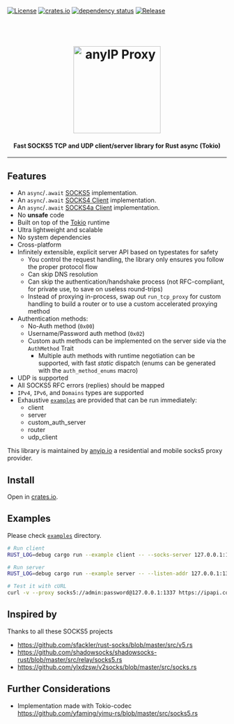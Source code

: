 [![License](https://img.shields.io/github/license/dizda/fast-socks5.svg)](https://github.com/dizda/fast-socks5)
[![crates.io](https://img.shields.io/crates/v/fast-socks5.svg)](https://crates.io/crates/fast-socks5)
[![dependency status](https://deps.rs/repo/github/dizda/fast-socks5/status.svg)](https://deps.rs/repo/github/dizda/fast-socks5)
[![Release](https://img.shields.io/github/release/dizda/fast-socks5.svg)](https://github.com/dizda/fast-socks5/releases)

<h1 align="center">
  <br>
  <a href="https://anyip.io/"><img src="https://assets-global.website-files.com/64c7ccf18389fcc8fd4af160/64f8176e020b388c460e193a_logo-white.svg" alt="anyIP Proxy" width="200"></a>
  <br>
</h1>

<h4 align="center">Fast SOCKS5 TCP and UDP client/server library for Rust async (Tokio)</h4>

---


## Features

- An `async`/`.await` [SOCKS5](https://tools.ietf.org/html/rfc1928) implementation.
- An `async`/`.await` [SOCKS4 Client](https://www.openssh.com/txt/socks4.protocol) implementation.
- An `async`/`.await` [SOCKS4a Client](https://www.openssh.com/txt/socks4a.protocol) implementation.
- No **unsafe** code
- Built on top of the [Tokio](https://tokio.rs/) runtime
- Ultra lightweight and scalable
- No system dependencies
- Cross-platform
- Infinitely extensible, explicit server API based on typestates for safety
  - You control the request handling, the library only ensures you follow the proper protocol flow
  - Can skip DNS resolution
  - Can skip the authentication/handshake process (not RFC-compliant, for private use, to save on useless round-trips)
  - Instead of proxying in-process, swap out `run_tcp_proxy` for custom handling to build a router or to use a custom accelerated proxying method
- Authentication methods:
  - No-Auth method (`0x00`)
  - Username/Password auth method (`0x02`)
  - Custom auth methods can be implemented on the server side via the `AuthMethod` Trait
    - Multiple auth methods with runtime negotiation can be supported, with fast *static* dispatch (enums can be generated with the `auth_method_enums` macro)
- UDP is supported
- All SOCKS5 RFC errors (replies) should be mapped
- `IPv4`, `IPv6`, and `Domains` types are supported
- Exhaustive [`examples`](https://github.com/dizda/fast-socks5/tree/master/examples) are provided that can be run immediately:
  - client
  - server
  - custom_auth_server
  - router
  - udp_client


This library is maintained by [anyip.io](https://anyip.io/) a residential and mobile socks5 proxy provider.

## Install

Open in [crates.io](https://crates.io/crates/fast-socks5).


## Examples

Please check [`examples`](https://github.com/dizda/fast-socks5/tree/master/examples) directory.

```bash
# Run client
RUST_LOG=debug cargo run --example client -- --socks-server 127.0.0.1:1337 --username admin --password password -a perdu.com -p 80

# Run server
RUST_LOG=debug cargo run --example server -- --listen-addr 127.0.0.1:1337 password -u admin -p password

# Test it with cURL
curl -v --proxy socks5://admin:password@127.0.0.1:1337 https://ipapi.co/json/
```


## Inspired by

Thanks to all these SOCKS5 projects

- https://github.com/sfackler/rust-socks/blob/master/src/v5.rs
- https://github.com/shadowsocks/shadowsocks-rust/blob/master/src/relay/socks5.rs
- https://github.com/ylxdzsw/v2socks/blob/master/src/socks.rs

## Further Considerations

- Implementation made with Tokio-codec https://github.com/yfaming/yimu-rs/blob/master/src/socks5.rs
